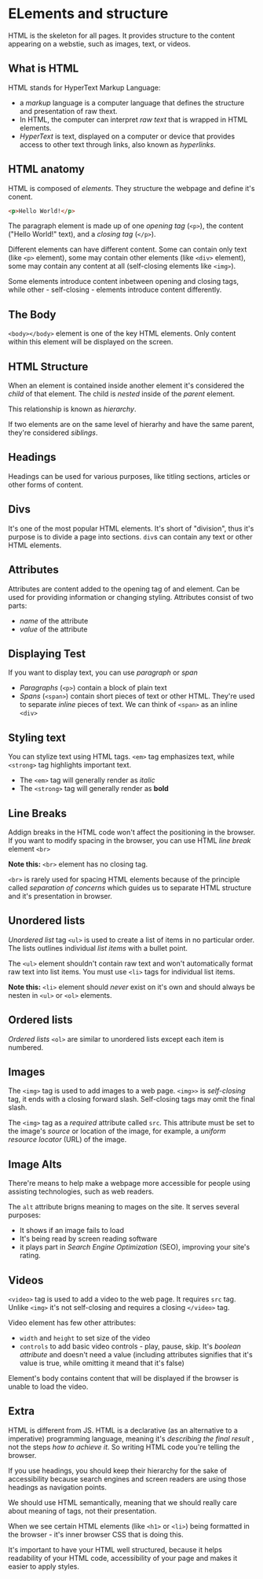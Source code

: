 # ELements and structure

HTML is the skeleton for all pages. It provides structure to the content appearing on a webstie, such as images, text, or videos.

## What is HTML

HTML stands for HyperText Markup Language:

* a _markup_ language is a computer language that defines the structure and presentation of raw thext.
* In HTML, the computer can interpret _raw text_ that is wrapped in HTML elements.
* _HyperText_ is text, displayed on a computer or device that provides access to other text through links, also known as _hyperlinks_.

## HTML anatomy

HTML is composed of _elements_. They structure the webpage and define it's conent.

```html
<p>Hello World!</p>
```

The paragraph element is made up of one _opening tag_ (`<p>`), the content ("Hello World!" text), and a _closing tag_ (`</p>`).

Different elements can have different content. Some can contain only text (like `<p>` element), some may contain other elements (like `<div>` element), some may contain any content at all (self-closing elements like `<img>`).

Some elements introduce content inbetween opening and closing tags, while other - self-closing - elements introduce content differently.

## The Body

`<body></body>` element is one of the key HTML elements. Only content within this element will be displayed on the screen.

## HTML Structure

When an element is contained inside another element it's considered the _child_ of that element. The child is _nested_ inside of the _parent_ element.

This relationship is known as _hierarchy_.

If two elements are on the same level of hierarhy and have the same parent, they're considered _siblings_.

## Headings

Headings can be used for various purposes, like titling sections, articles or other forms of content.

## Divs

It's one of the most popular HTML elements. It's short of "division", thus it's purpose is to divide a page into sections. `div`s can contain any text or other HTML elements.

## Attributes

Attributes are content added to the opening tag of and element. Can be used for providing information or changing styling. Attributes consist of two parts:

* _name_ of the attribute
* _value_ of the attribute

## Displaying Test

If you want to display text, you can use _paragraph_ or _span_

* _Paragraphs_ (`<p>`) contain a block of plain text
* _Spans_ (`<span>`) contain short pieces of text or other HTML. They're used to separate _inline_ pieces of text. We can think of `<span>` as an inline `<div>`

## Styling text

You can stylize text using HTML tags. `<em>` tag emphasizes text, while `<strong>` tag highlights important text.

* The `<em>` tag will generally render as _italic_
* The `<strong>` tag will generally render as **bold**

## Line Breaks

Addign breaks in the HTML code won't affect the positioning in the browser. If you want to modify spacing in the browser, you can use HTML _line break_ element `<br>`

**Note this:** `<br>` element has no closing tag.

`<br>` is rarely used for spacing HTML elements because of the principle called _separation of concerns_ which guides us to separate HTML structure and it's presentation in browser.

## Unordered lists

_Unordered list_ tag `<ul>` is used to create a list of items in no particular order. The lists outlines individual _list items_ with a bullet point.

The `<ul>` element shouldn't contain raw text and won't automatically format raw text into list items. You must use `<li>` tags for individual list items.

**Note this:** `<li>` element should _never_ exist on it's own and should always be nesten in `<ul>` or `<ol>` elements.

## Ordered lists

_Ordered lists_ `<ol>` are similar to unordered lists except each item is numbered.

## Images

The `<img>` tag is used to add images to a web page. `<img>>` is _self-closing_ tag, it ends with a closing forward slash. Self-closing tags may omit the final slash.

The `<img>` tag as a _required_ attribute called `src`. This attribute must be set to the image's _source_ or location of the image, for example, a _uniform resource locator_ (URL) of the image.

## Image Alts

There're means to help make a webpage more accessible for people using assisting technologies, such as web readers.

The `alt` attribute brigns meaning to mages on the site. It serves several purposes:

* It shows if an image fails to load
* It's being read by screen reading software
* it plays part in _Search Engine Optimization_ (SEO), improving your site's rating.

## Videos

`<video>` tag is used to add a video to the web page. It requires `src` tag. Unlike `<img>` it's not self-closing and requires a closing `</video>` tag.

Video element has few other attributes:

* `width` and `height` to set size of the video
* `controls` to add basic video controls - play, pause, skip. It's _boolean attribute_ and doesn't need a value (including attributes signifies that it's value is true, while omitting it meand that it's false)

Element's body contains content that will be displayed if the browser is unable to load the video.

## Extra

HTML is different from JS. HTML is a declarative (as an alternative to a imperative) programming language, meaning it's _describing the final result_ , not the steps _how to achieve it_. So writing HTML code you're telling the browser.

If you use headings, you should keep their hierarchy for the sake of accessibility because search engines and screen readers are using those headings as navigation points.

We should use HTML semantically, meaning that we should really care about meaning of tags, not their presentation.

When we see certain HTML elements (like `<h1>` or `<li>`) being formatted in the browser - it's inner browser CSS that is doing this.

It's important to have your HTML well structured, because it helps readability of your HTML code, accessibility of your page and makes it easier to apply styles.

